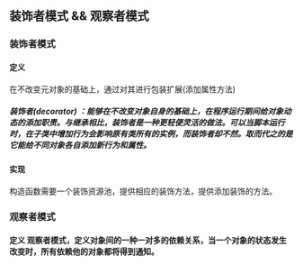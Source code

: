 ## 装饰者模式 && 观察者模式

### 装饰者模式
#### 定义
在不改变元对象的基础上，通过对其进行包装扩展(添加属性方法)

##### 装饰者(decorator) ：能够在不改变对象自身的基础上，在程序运行期间给对象动态的添加职责。与继承相比，装饰者是一种更轻便灵活的做法。可以当脚本运行时，在子类中增加行为会影响原有类所有的实例，而装饰者却不然。取而代之的是它能给不同对象各自添加新行为和属性。

#### 实现
构造函数需要一个装饰资源池，提供相应的装饰方法，提供添加装饰的方法。


### 观察者模式

#### 定义 观察者模式，定义对象间的一种一对多的依赖关系，当一个对象的状态发生改变时，所有依赖他的对象都将得到通知。